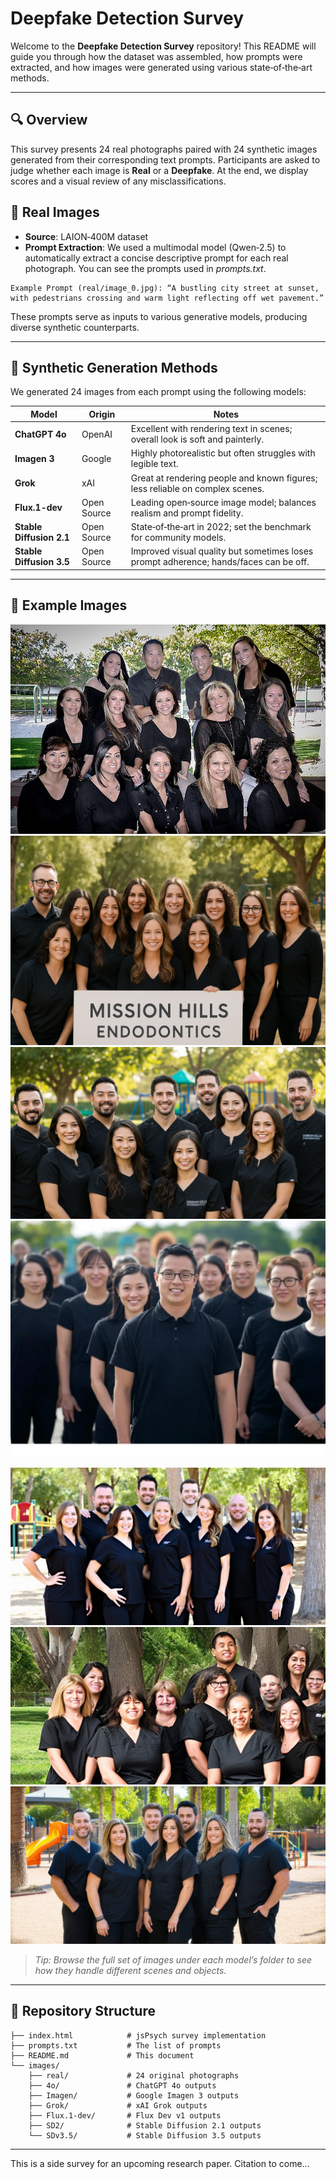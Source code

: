 # Deepfake Detection Survey

Welcome to the **Deepfake Detection Survey** repository! This README will guide you through how the dataset was assembled, how prompts were extracted, and how images were generated using various state‑of‑the‑art methods.

---

## 🔍 Overview

This survey presents 24 real photographs paired with 24 synthetic images generated from their corresponding text prompts. Participants are asked to judge whether each image is **Real** or a **Deepfake**. At the end, we display scores and a visual review of any misclassifications.

## 📸 Real Images

* **Source**: LAION‑400M dataset
* **Prompt Extraction**: We used a multimodal model (Qwen‑2.5) to automatically extract a concise descriptive prompt for each real photograph. You can see the prompts used in *prompts.txt*.

```text
Example Prompt (real/image_0.jpg): “A bustling city street at sunset, with pedestrians crossing and warm light reflecting off wet pavement.”
```

These prompts serve as inputs to various generative models, producing diverse synthetic counterparts.

---

## 🤖 Synthetic Generation Methods

We generated 24 images from each prompt using the following models:

| Model                    | Origin      | Notes                                                                                 |
| ------------------------ | ----------- | ------------------------------------------------------------------------------------- |
| **ChatGPT 4o**           | OpenAI      | Excellent with rendering text in scenes; overall look is soft and painterly.          |
| **Imagen 3**             | Google      | Highly photorealistic but often struggles with legible text.                          |
| **Grok**                 | xAI         | Great at rendering people and known figures; less reliable on complex scenes.   |
| **Flux.1-dev**          | Open Source | Leading open‑source image model; balances realism and prompt fidelity.                |
| **Stable Diffusion 2.1** | Open Source | State‑of‑the‑art in 2022; set the benchmark for community models.                     |
| **Stable Diffusion 3.5** | Open Source | Improved visual quality but sometimes loses prompt adherence; hands/faces can be off. |

---

## 🎨 Example Images

<p align="center">
  <img src="images/real/image_0.jpg"  alt="Real Example" heigth="200" />
  <img src="images/4o/image_0.png"    alt="4o Example" heigth="200" />
  <img src="images/Imagen/image_0.jpg" alt="Imagen 3 Example" heigth="200" />
  <img src="images/Grok/image_0.png"   alt="Grok Example" heigthh="200" />
</p>

<p align="center">
  <img src="images/Flux.1-dev/image_0.png"  alt="Flux.1-dev Example" heigthh="200" />
  <img src="images/SD2/image_0.png"         alt="SD 2.1 Example" heigth="200" />
  <img src="images/SDv3.5/image_0.png"      alt="SD 3.5 Example" heigth="200" />
</p>

> *Tip: Browse the full set of images under each model’s folder to see how they handle different scenes and objects.*

---

## 📁 Repository Structure

```
├── index.html            # jsPsych survey implementation
├── prompts.txt           # The list of prompts
├── README.md             # This document
└── images/
    ├── real/             # 24 original photographs
    ├── 4o/               # ChatGPT 4o outputs
    ├── Imagen/           # Google Imagen 3 outputs
    ├── Grok/             # xAI Grok outputs
    ├── Flux.1-dev/       # Flux Dev v1 outputs
    ├── SD2/              # Stable Diffusion 2.1 outputs
    └── SDv3.5/           # Stable Diffusion 3.5 outputs
```

---

This is a side survey for an upcoming research paper. Citation to come...

